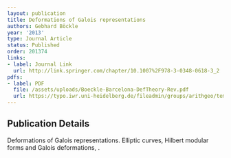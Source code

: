 ```yaml
---
layout: publication
title: Deformations of Galois representations
authors: Gebhard Böckle
year: '2013'
type: Journal Article
status: Published
order: 201374
links:
- label: Journal Link
  url: http://link.springer.com/chapter/10.1007%2F978-3-0348-0618-3_2
pdfs:
- label: PDF
  file: /assets/uploads/Boeckle-Barcelona-DefTheory-Rev.pdf
  url: https://typo.iwr.uni-heidelberg.de/fileadmin/groups/arithgeo/templates/data/Gebhard_Boeckle/Boeckle-Barcelona-DefTheory-Rev.pdf
---
```


## Publication Details

Deformations of Galois representations. Elliptic curves, Hilbert modular forms and Galois deformations, .

